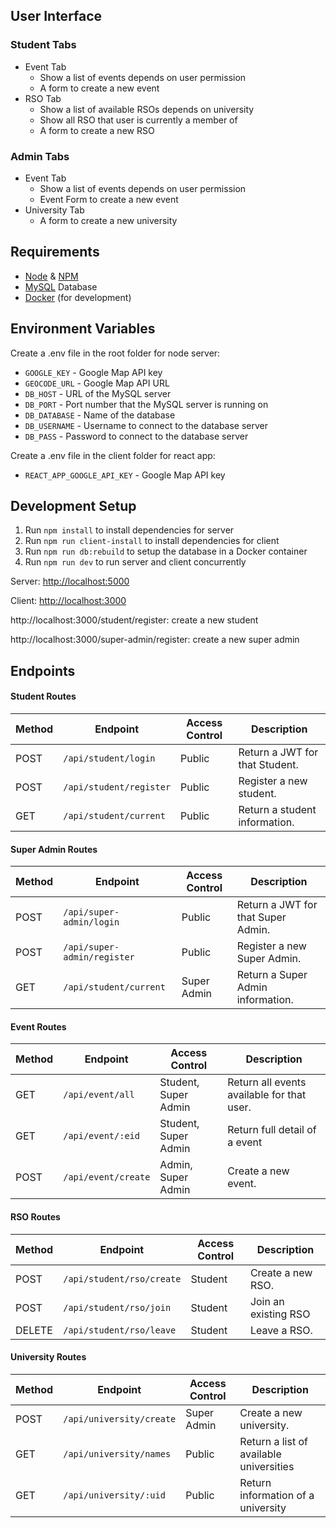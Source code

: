 ## User Interface
### Student Tabs

- Event Tab
  - Show a list of events depends on user permission
  - A form to create a new event
- RSO Tab
  - Show a list of available RSOs depends on university
  - Show all RSO that user is currently a member of
  - A form to create a new RSO

### Admin Tabs

- Event Tab
  - Show a list of events depends on user permission
  - Event Form to create a new event
- University Tab
  - A form to create a new university


## Requirements

- [Node](https://nodejs.org/) & [NPM](https://www.npmjs.com/)
- [MySQL](https://www.mysql.com//) Database
- [Docker](https://www.docker.com/) (for development)


## Environment Variables

Create a .env file in the root folder for node server:

- `GOOGLE_KEY` - Google Map API key
- `GEOCODE_URL` - Google Map API URL
- `DB_HOST` - URL of the MySQL server
- `DB_PORT` - Port number that the MySQL server is running on
- `DB_DATABASE` - Name of the database 
- `DB_USERNAME` - Username to connect to the database server
- `DB_PASS` - Password to connect to the database server

Create a .env file in the client folder for react app:

- `REACT_APP_GOOGLE_API_KEY` - Google Map API key

## Development Setup

1. Run `npm install` to install dependencies for server
2. Run `npm run client-install` to install dependencies for client
3. Run `npm run db:rebuild` to setup the database in a Docker container
4. Run `npm run dev` to run server and client concurrently


Server: [http://localhost:5000](http://localhost:5000) 

Client: [http://localhost:3000](http://localhost:3000) 

http://localhost:3000/student/register: create a new student

http://localhost:3000/super-admin/register: create a new super admin


## Endpoints

#### Student Routes

| Method | Endpoint                | Access Control | Description                                  |
| ------ | ----------------------- | -------------- | -------------------------------------------- |
| POST   | `/api/student/login`    | Public         | Return a JWT for that Student.               |
| POST   | `/api/student/register` | Public         | Register a new student.                      |
| GET    | `/api/student/current`  | Public         | Return a student information.                |

#### Super Admin Routes

| Method | Endpoint                      | Access Control         | Description                          |
| ------ | ------------------------------| -----------------------| ------------------------------------ |
| POST   | `/api/super-admin/login`      | Public                 | Return a JWT for that Super Admin.   |
| POST   | `/api/super-admin/register`   | Public                 | Register a new Super Admin.          |
| GET    | `/api/student/current`        | Super Admin            | Return a Super Admin information.    |


#### Event Routes

| Method | Endpoint                  | Access Control        | Description                                        |
| ------ | -----------------------   | -------------------   | -------------------------------------------------- |
| GET    | `/api/event/all`          | Student, Super Admin  | Return all events available for that user.         |
| GET    | `/api/event/:eid`         | Student, Super Admin  | Return full detail of a event                      |
| POST   | `/api/event/create`       | Admin, Super Admin    | Create a new event.                                |

#### RSO Routes

| Method | Endpoint                  | Access Control        | Description                                        |
| ------ | -----------------------   | -------------------   | -------------------------------------------------- |
| POST   | `/api/student/rso/create` | Student               | Create a new RSO.                                  |
| POST   | `/api/student/rso/join`   | Student               | Join an existing RSO                               |
| DELETE | `/api/student/rso/leave`  | Student               | Leave a RSO.                                       |

#### University Routes

| Method | Endpoint                  | Access Control        | Description                                        |
| ------ | -----------------------   | -------------------   | -------------------------------------------------- |
| POST   | `/api/university/create`  | Super Admin           | Create a new university.                           |
| GET    | `/api/university/names`   | Public                | Return a list of available universities            |
| GET    | `/api/university/:uid`    | Public                | Return information of a university                 |
